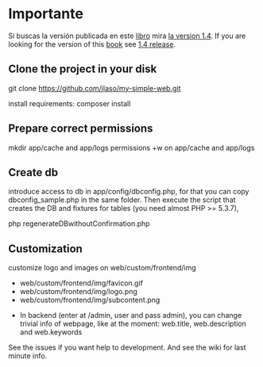 # Importante

Si buscas la versión publicada en este [libro](http://goo.gl/fzMNaE) mira [la version 1.4](https://github.com/jlaso/my-simple-web/tree/1.4). 
If you are looking for the version of this [book](http://goo.gl/fzMNaE) see [1.4 release](https://github.com/jlaso/my-simple-web/tree/1.4).


Clone the project in your disk
------------------------------
git clone https://github.com/jlaso/my-simple-web.git

install requirements:
composer install

Prepare correct permissions
---------------------------
mkdir app/cache and app/logs
permissions +w on app/cache and app/logs

Create db
---------
introduce access to db in app/config/dbconfig.php, for that you can copy dbconfig_sample.php in
the same folder.
Then execute the script that creates the DB and fixtures for tables (you need almost PHP >= 5.3.7),

php regenerateDBwithoutConfirmation.php

Customization
-------------
customize logo and images on web/custom/frontend/img
 - web/custom/frontend/img/favicon.gif
 - web/custom/frontend/img/logo.png
 - web/custom/frontend/img/subcontent.png

* In backend (enter at /admin, user and pass admin), you can change trivial info of webpage,
like at the moment: web.title, web.description and web.keywords


See the issues if you want help to development.
And see the wiki for last minute info.

